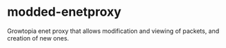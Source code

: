 # modded-enetproxy
Growtopia enet proxy that allows modification and viewing of packets, and creation of new ones.

